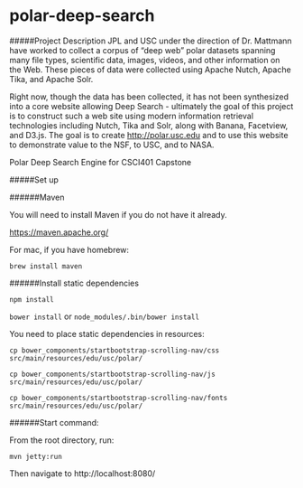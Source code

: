 # polar-deep-search

#####Project Description
JPL and USC under the direction of Dr. Mattmann have worked to collect a corpus of “deep web” polar datasets spanning many file types, scientific data, images, videos, and other information on the Web. These pieces of data were collected using Apache Nutch, Apache Tika, and Apache Solr.

Right now, though the data has been collected, it has not been synthesized into a core website allowing Deep Search - ultimately the goal of this project is to construct such a web site using modern information retrieval technologies including Nutch, Tika and Solr, along with Banana, Facetview, and D3.js. The goal is to create http://polar.usc.edu and to use this website to demonstrate value to the NSF, to USC, and to NASA.

Polar Deep Search Engine for CSCI401 Capstone

#####Set up

######Maven

You will need to install Maven if you do not have it already.

https://maven.apache.org/

For mac, if you have homebrew:

`brew install maven`

######Install static dependencies

`npm install`

`bower install` or `node_modules/.bin/bower install`

You need to place static dependencies in resources:

`cp bower_components/startbootstrap-scrolling-nav/css src/main/resources/edu/usc/polar/`

`cp bower_components/startbootstrap-scrolling-nav/js src/main/resources/edu/usc/polar/`

`cp bower_components/startbootstrap-scrolling-nav/fonts src/main/resources/edu/usc/polar/`

######Start command:

From the root directory, run:

`mvn jetty:run`

Then navigate to http://localhost:8080/
